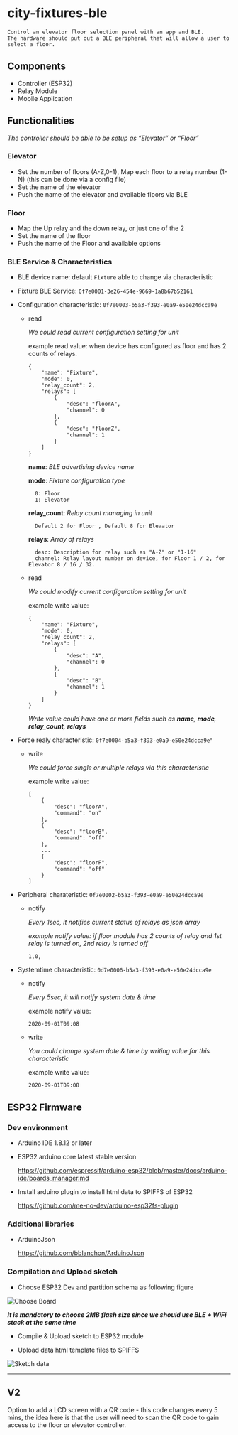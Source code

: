 # city-fixtures-ble

    Control an elevator floor selection panel with an app and BLE.
    The hardware should put out a BLE peripheral that will allow a user to select a floor.

## Components

- Controller (ESP32)
- Relay Module
- Mobile Application

## Functionalities

_The controller should be able to be setup as “Elevator” or “Floor”_

### Elevator

- Set the number of floors (A-Z,0-1), Map each floor to a relay number (1-N) (this can be done via a config file)
- Set the name of the elevator
- Push the name of the elevator and available floors via BLE

### Floor

- Map the Up relay and the down relay, or just one of the 2
- Set the name of the floor
- Push the name of the Floor and available options

### BLE Service & Characteristics

- BLE device name: default `Fixture` able to change via characteristic

- Fixture BLE Service: ```0f7e0001-3e26-454e-9669-1a8b67b52161```

- Configuration characteristic: `0f7e0003-b5a3-f393-e0a9-e50e24dcca9e`

    - read

        *We could read current configuration setting for unit*

        example read value: when device has configured as floor and has 2 counts of relays.

        ```
        {
            "name": "Fixture",
            "mode": 0,
            "relay_count": 2,
            "relays": [
                {
                    "desc": "floorA",
                    "channel": 0
                },
                {
                    "desc": "floorZ",
                    "channel": 1
                }
            ]
        }        
        ```        

        **name**: *BLE advertising device name* 

        **mode**: *Fixture configuration type*

            0: Floor  
            1: Elevator  

        **relay_count**: *Relay count managing in unit*

            Default 2 for Floor , Default 8 for Elevator  

        **relays**: *Array of relays*

            desc: Description for relay such as "A-Z" or "1-16"
            channel: Relay layout number on device, for Floor 1 / 2, for Elevator 8 / 16 / 32.   

    - read

        *We could modify current configuration setting for unit*

        example write value: 
        ```
        {
            "name": "Fixture",
            "mode": 0,
            "relay_count": 2,
            "relays": [
                {
                    "desc": "A",
                    "channel": 0
                },
                {
                    "desc": "B",
                    "channel": 1
                }
            ]
        }        
        ```        
        _Write value could have one or more fields such as **name**, **mode**, **relay_count**, **relays**_

- Force realy characteristic: `0f7e0004-b5a3-f393-e0a9-e50e24dcca9e"`

    - write

        *We could force single or multiple relays via this characteristic*

        example write value:
        ```
        [
            {
                "desc": "floorA",
                "command": "on"
            },
            {
                "desc": "floorB",
                "command": "off"
            },
            ... 
            {
                "desc": "floorF",
                "command": "off"
            }
        ]
        ```


- Peripheral charateristic: `0f7e0002-b5a3-f393-e0a9-e50e24dcca9e`
    
    - notify
        
        *Every 1sec, it notifies current status of relays as json array*

        *example notify value: if floor module has 2 counts of relay and 1st relay is turned on, 2nd relay is turned off*
        ```
        1,0, 
        ```

- Systemtime characteristic: `0d7e0006-b5a3-f393-e0a9-e50e24dcca9e`
    - notify
        
        *Every 5sec, it will notify system date & time*

        example notify value:
        ```
        2020-09-01T09:08
        ```

    - write

        *You could change system date & time by writing value for this characteristic*

        example write value:
        ```
        2020-09-01T09:08
        ```

## ESP32 Firmware

### Dev environment
- Arduino IDE 1.8.12 or later 
- ESP32 arduino core latest stable version 

    https://github.com/espressif/arduino-esp32/blob/master/docs/arduino-ide/boards_manager.md

- Install arduino plugin to install html data to SPIFFS of ESP32

    https://github.com/me-no-dev/arduino-esp32fs-plugin 

### Additional libraries
- ArduinoJson
    
    https://github.com/bblanchon/ArduinoJson

### Compilation and Upload sketch
- Choose ESP32 Dev and partition schema as following figure

![Choose Board](images/partition_schema.png)

_**It is mandatory to choose 2MB flash size since we should use BLE + WiFi stack at the same time**_

- Compile & Upload sketch to ESP32 module 

- Upload data html template files to SPIFFS

![Sketch data](images/upload_template.png)


**********

## V2

Option to add a LCD screen with a QR code - this code changes every 5 mins, the idea here is that the user will need to scan the QR code to gain access to the floor or elevator controller.
